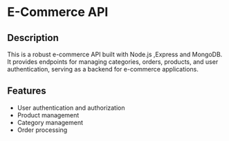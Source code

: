 # E-Commerce API

## Description
This is a robust e-commerce API built with  Node.js ,Express and MongoDB. It provides endpoints for managing categories, orders, products, and user authentication, serving as a backend for e-commerce applications.

## Features
- User authentication and authorization
- Product management
- Category management
- Order processing
